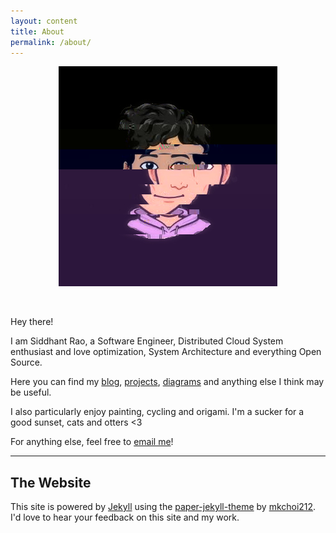 ```yaml
---
layout: content
title: About
permalink: /about/
---
```


<p align="center">
  <img class="me" src="/assets/cropped.png">
</p>
<br>

Hey there!

I am Siddhant Rao, a Software Engineer, Distributed Cloud System enthusiast and love optimization, System Architecture and everything Open Source.

Here you can find my <a href="/blog">blog</a>, <a href="/projects">projects</a>, <a href="/diagrams">diagrams</a> and anything else I think may be useful.

I also particularly enjoy painting, cycling and origami. I'm a sucker for a good sunset, cats and otters <3

For anything else, feel free to <a href="mailto:raosiddhant99@gmail.com">email me</a>!

----

## The Website
This site is powered by [Jekyll](https://jekyllrb.com) using the [paper-jekyll-theme](https://github.com/mkchoi212/paper-jekyll-theme) by [mkchoi212](https://github.com/mkchoi212/).
I'd love to hear your feedback on this site and my work.